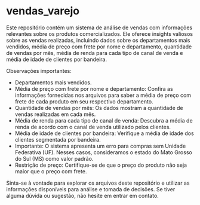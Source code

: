 # vendas_varejo

Este repositório contém um sistema de análise de vendas com informações relevantes sobre os produtos comercializados. Ele oferece insights valiosos sobre as vendas realizadas, incluindo dados sobre os departamentos mais vendidos, média de preço com frete por nome e departamento, quantidade de vendas por mês, média de renda para cada tipo de canal de venda e média de idade de clientes por bandeira.

Observações importantes:
- Departamentos mais vendidos.
- Média de preço com frete por nome e departamento: Confira as informações fornecidas nos arquivos para saber a média de preço com frete de cada produto em seu respectivo departamento.
- Quantidade de vendas por mês: Os dados mostram a quantidade de vendas realizadas em cada mês.
- Média de renda para cada tipo de canal de venda: Descubra a média de renda de acordo com o canal de venda utilizado pelos clientes.
- Média de idade de clientes por bandeira: Verifique a média de idade dos clientes segmentada por bandeira.
- Importante: O sistema apresenta um erro para compras sem Unidade Federativa (UF). Nesses casos, consideramos o estado do Mato Grosso do Sul (MS) como valor padrão.
- Restrição de preço: Certifique-se de que o preço do produto não seja maior que o preço com frete.

Sinta-se à vontade para explorar os arquivos deste repositório e utilizar as informações disponíveis para análise e tomada de decisões. Se tiver alguma dúvida ou sugestão, não hesite em entrar em contato.


